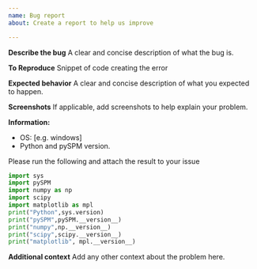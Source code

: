 ```yaml
---
name: Bug report
about: Create a report to help us improve

---
```


**Describe the bug**
A clear and concise description of what the bug is.

**To Reproduce**
Snippet of code creating the error

**Expected behavior**
A clear and concise description of what you expected to happen.

**Screenshots**
If applicable, add screenshots to help explain your problem.

**Information:**

- OS: [e.g. windows]
- Python and pySPM version.

Please run the following and attach the result to your issue

```python
import sys
import pySPM
import numpy as np
import scipy
import matplotlib as mpl
print("Python",sys.version)
print("pySPM",pySPM.__version__)
print("numpy",np.__version__)
print("scipy",scipy.__version__)
print("matplotlib", mpl.__version__)
```

**Additional context**
Add any other context about the problem here.
